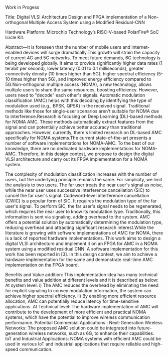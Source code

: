 Work in Progess

Title: Digital VLSI Architecture Design and FPGA implementation of a Non-orthogonal Multiple Access System using a Modified Residual-CNN 

Hardware Platform:  Microchip Technology’s RISC-V-based PolarFire® SoC Icicle Kit.

Abstract—It is foreseen that the number of mobile users and internet-enabled devices will surge dramatically.This growth will strain the capacity of current 4G and 5G networks. To meet future demands, 6G technology is being developed globally. It aims to provide significantly higher data rates (1 terabit per second), lower latency (0.01 to 0.1 milliseconds), greater connectivity density (10 times higher than 5G), higher spectral efficiency (5-10 times higher than 5G), and improved energy efficiency compared to 5G.Non-orthogonal multiple access (NOMA), a new technology, allows multiple users to share the same resources, boosting efficiency. However, users need to "decode" each other's signals. Automatic modulation classification (AMC) helps with this decoding by identifying the type of modulation used (e.g., BPSK, QPSK) in the received signal. Traditional methods like those for single-user scenarios aren't suitable for NOMA due to interference.Research is focusing on Deep Learning (DL)-based methods for NOMA AMC. These methods automatically extract features from the signal and can potentially achieve better accuracy than traditional approaches. However, currently, there's limited research on DL-based AMC specifically for NOMA systems.The current state-of-the-art presents a number of software implementations for NOMA-AMC. To the best of our knowledge, there are no dedicated hardware implementations for NOMA-AMC. Therefore, in this design contest, we propose to design the digital VLSI architecture and carry out its FPGA implementation for a NOMA system.

The complexity of modulation classification increases with the number of users, but the underlying principle remains the same. For simplicity, we limit the analysis to two users. The far user treats the near user's signal as noise, while the near user uses successive interference cancellation (SIC) to cancel the far user's signal. Codeword-level interference cancellation (CWIC) is a popular form of SIC. It requires the modulation type of the far user's signal. To perform SIC, the far user's signal needs to be regenerated, which requires the near user to know its modulation type. Traditionally, this information is sent via signaling, adding overhead to the system. AMC offers a potential solution by automatically determining the modulation type, reducing overhead and attracting significant research interest.While the literature is growing with software implementations of AMC for NOMA, there is a lack of reported hardware implementations. This work aims to design a digital VLSI architecture and implement it on an FPGA for AMC in a NOMA system using a modified residual CNN. A software implementation for this work has been reported in [3]. In this design contest, we aim to achieve a hardware implementation for the same and demonstrate real-time AMC implementation on the FPGA board.

Benefits and Value addition: This implementation idea has many technical benefits and value addition at different levels and it is described as below:
At system level: i) The AMC reduces the overhead by eliminating the need for explicit signaling to convey modulation information, the system can achieve higher spectral efficiency.
ii) By enabling more efficient resource allocation, AMC can potentially reduce latency for time-sensitive applications.
At Technical level:  The hardware implementation of AMC will contribute to the development of more efficient and practical NOMA systems, which have the potential to improve wireless communication performance.
Potential Commercial Applications : 
Next-Generation Wireless Networks: The proposed AMC solution could be integrated into future-generation wireless networks, such as 6G, to enhance their capabilities. 	
IoT and Industrial Applications: NOMA systems with efficient AMC could be used in various IoT and industrial applications that require reliable and high-speed communication.
